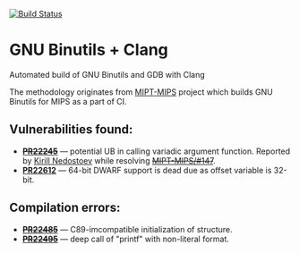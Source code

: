 [![Build Status](https://travis-ci.org/pavelkryukov/gnu-binutils-clang.svg?branch=master)](https://travis-ci.org/pavelkryukov/gnu-binutils-clang)

# GNU Binutils + Clang
Automated build of GNU Binutils and GDB with Clang

The methodology originates from [MIPT-MIPS](http://mipt-ilab.github.io/mipt-mips/) project which builds GNU Binutils for MIPS as a part of CI. 

## Vulnerabilities found:
 * ~~**[PR22245](https://sourceware.org/bugzilla/show_bug.cgi?id=22245)**~~ — potential UB in calling variadic argument function. Reported by [Kirill Nedostoev](https://github.com/inedostoev) while resolving ~~[MIPT-MIPS/#147](https://github.com/MIPT-ILab/mipt-mips/issues/147)~~.
 * **[PR22612](https://sourceware.org/bugzilla/show_bug.cgi?id=22612)** — 64-bit DWARF support is dead due as offset variable is 32-bit.
 
## Compilation errors:
 * ~~**[PR22485](https://sourceware.org/bugzilla/show_bug.cgi?id=22485)**~~ — C89-imcompatible initialization of structure.
 * ~~**[PR22495](https://sourceware.org/bugzilla/show_bug.cgi?id=22495)**~~ — deep call of "printf" with non-literal format.
